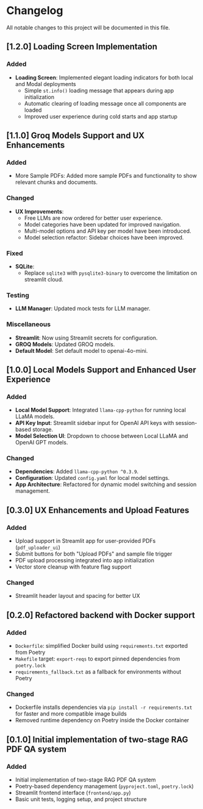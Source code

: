 # Changelog

All notable changes to this project will be documented in this file.

## [1.2.0] Loading Screen Implementation

### Added
- **Loading Screen**: Implemented elegant loading indicators for both local and Modal deployments
  - Simple `st.info()` loading message that appears during app initialization
  - Automatic clearing of loading message once all components are loaded
  - Improved user experience during cold starts and app startup
  
## [1.1.0] Groq Models Support and UX Enhancements

### Added
- More Sample PDFs: Added more sample PDFs and functionality to show relevant chunks and documents.

### Changed
- **UX Improvements**: 
  - Free LLMs are now ordered for better user experience.
  - Model categories have been updated for improved navigation.
  - Multi-model options and API key per model have been introduced.
  - Model selection refactor: Sidebar choices have been improved.

### Fixed
- **SQLite**: 
  - Replace `sqlite3` with `pysqlite3-binary` to overcome the limitation on streamlit cloud.

### Testing
- **LLM Manager**: Updated mock tests for LLM manager.

### Miscellaneous
- **Streamlit**: Now using Streamlit secrets for configuration.
- **GROQ Models**: Updated GROQ models.
- **Default Model**: Set default model to openai-4o-mini.

## [1.0.0] Local Models Support and Enhanced User Experience

### Added
- **Local Model Support**: Integrated `llama-cpp-python` for running local LLaMA models.
- **API Key Input**: Streamlit sidebar input for OpenAI API keys with session-based storage.
- **Model Selection UI**: Dropdown to choose between Local LLaMA and OpenAI GPT models.

### Changed
- **Dependencies**: Added `llama-cpp-python ^0.3.9`.
- **Configuration**: Updated `config.yaml` for local model settings.
- **App Architecture**: Refactored for dynamic model switching and session management.


## [0.3.0] UX Enhancements and Upload Features

### Added
- Upload support in Streamlit app for user-provided PDFs (`pdf_uploader_ui`)
- Submit buttons for both "Upload PDFs" and sample file trigger
- PDF upload processing integrated into app initialization
- Vector store cleanup with feature flag support

### Changed
- Streamlit header layout and spacing for better UX

## [0.2.0] Refactored backend with Docker support

### Added
- `Dockerfile`: simplified Docker build using `requirements.txt` exported from Poetry
- `Makefile` target: `export-reqs` to export pinned dependencies from `poetry.lock`
- `requirements_fallback.txt` as a fallback for environments without Poetry

### Changed
- Dockerfile installs dependencies via `pip install -r requirements.txt` for faster and more compatible image builds
- Removed runtime dependency on Poetry inside the Docker container

## [0.1.0] Initial implementation of two-stage RAG PDF QA system

### Added
- Initial implementation of two-stage RAG PDF QA system
- Poetry-based dependency management (`pyproject.toml`, `poetry.lock`)
- Streamlit frontend interface (`frontend/app.py`)
- Basic unit tests, logging setup, and project structure
